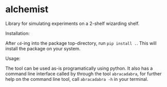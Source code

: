 alchemist
==========

Library for simulating experiments on a 2-shelf wizarding shelf.

Installation:

After `cd`-ing into the package top-directory, run `pip install .`. This will
install the package on your system.

Usage:

The tool can be used as-is programatically using python. It also has a command
line interface called by through the tool `abracadabra`, for further help on the
command line tool, call `abracadabra -h` in your terminal.
